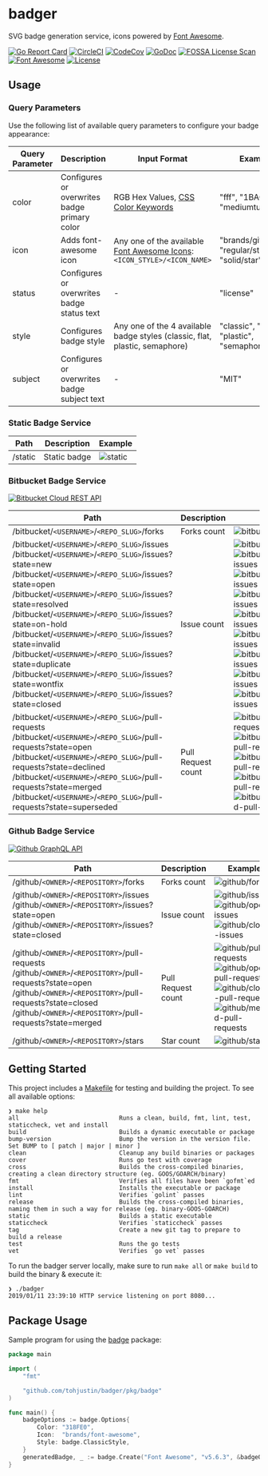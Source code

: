 # badger

SVG badge generation service, icons powered by [Font Awesome](https://fontawesome.com/https://fontawesome.com/).

[![Go Report Card](https://goreportcard.com/badge/github.com/tohjustin/badger)](https://goreportcard.com/report/github.com/tohjustin/badger)
[![CircleCI](https://circleci.com/gh/tohjustin/badger/tree/master.svg?style=shield&circle-token=fbdca44ece1ce1c6e2a907a530476138578946a2)](https://circleci.com/gh/tohjustin/badger/tree/master)
[![CodeCov](https://codecov.io/gh/tohjustin/badger/branch/master/graph/badge.svg?token=HRJhI2JVS0)](https://codecov.io/gh/tohjustin/badger)
[![GoDoc](https://godoc.org/github.com/tohjustin/badger/pkg/badge?status.svg)](http://godoc.org/github.com/tohjustin/badger/pkg/badge/)
[![FOSSA License Scan](https://app.fossa.io/api/projects/git%2Bgithub.com%2Ftohjustin%2Fbadger.svg?type=shield)](https://app.fossa.io/projects/git%2Bgithub.com%2Ftohjustin%2Fbadger?ref=badge_shield)
[![Font Awesome](https://badger.now.sh/static?icon=brands/font-awesome&subject=Font%20Awesome&status=v5.6.3&color=318FE0)](https://fontawesome.com/)
[![License](https://badger.now.sh/static?subject=license&status=MIT)](https://opensource.org/licenses/MIT)

## Usage

### Query Parameters

Use the following list of available query parameters to configure your badge appearance:

| Query Parameter | Description                                  | Input Format                                                                                             | Example                                      |
| --------------- | -------------------------------------------- | -------------------------------------------------------------------------------------------------------- | --------------------------------------------- |
| color           | Configures or overwrites badge primary color | RGB Hex Values, [CSS Color Keywords](https://developer.mozilla.org/en-US/docs/Web/CSS/color_value)       | "fff", "1BACBF", "mediumturquoise"            |
| icon            | Adds font-awesome icon                       | Any one of the available [Font Awesome Icons](https://fontawesome.com/icons): `<ICON_STYLE>/<ICON_NAME>` | "brands/github", "regular/star", "solid/star" |
| status          | Configures or overwrites badge status text   | -                                                                                                        | "license"                                     |
| style           | Configures badge style                       | Any one of the 4 available badge styles (classic, flat, plastic, semaphore)                              | "classic", "flat", "plastic", "semaphore"     |
| subject         | Configures or overwrites badge subject text  | -                                                                                                        | "MIT"                                         |

### Static Badge Service

| Path    | Description  | Example                                                                                                           |
| ------- |------------- | ----------------------------------------------------------------------------------------------------------------- |
| /static | Static badge | ![static](https://badger.now.sh/static?icon=brands/font-awesome&subject=Font%20Awesome&status=v5.6.3&color=318FE0) |

### Bitbucket Badge Service

[![Bitbucket Cloud REST API](https://badger.now.sh/static?icon=brands/bitbucket&subject=Bitbucket%20Cloud%20REST%20API&status=v2.0)](https://developer.atlassian.com/bitbucket/api/2/reference/)

| Path                                           | Description        | Example                                                                             |
| ---------------------------------------------- |------------------- | ----------------------------------------------------------------------------------- |
| /bitbucket/`<USERNAME>`/`<REPO_SLUG>`/forks         | Forks count         | ![bitbucket/forks](https://badger.now.sh/bitbucket/tutorials/tutorials.bitbucket.org/forks)                 |
| /bitbucket/`<USERNAME>`/`<REPO_SLUG>`/issues<br>/bitbucket/`<USERNAME>`/`<REPO_SLUG>`/issues?state=new<br>/bitbucket/`<USERNAME>`/`<REPO_SLUG>`/issues?state=open<br>/bitbucket/`<USERNAME>`/`<REPO_SLUG>`/issues?state=resolved<br>/bitbucket/`<USERNAME>`/`<REPO_SLUG>`/issues?state=on-hold<br>/bitbucket/`<USERNAME>`/`<REPO_SLUG>`/issues?state=invalid<br>/bitbucket/`<USERNAME>`/`<REPO_SLUG>`/issues?state=duplicate<br>/bitbucket/`<USERNAME>`/`<REPO_SLUG>`/issues?state=wontfix<br>/bitbucket/`<USERNAME>`/`<REPO_SLUG>`/issues?state=closed<br> | Issue count        | ![bitbucket/issues](https://badger.now.sh/bitbucket/tutorials/tutorials.bitbucket.org/issues)<br>![bitbucket/new-issues](https://badger.now.sh/bitbucket/tutorials/tutorials.bitbucket.org/issues?state=new)<br>![bitbucket/open-issues](https://badger.now.sh/bitbucket/tutorials/tutorials.bitbucket.org/issues?state=open)<br>![bitbucket/resolved-issues](https://badger.now.sh/bitbucket/tutorials/tutorials.bitbucket.org/issues?state=resolved)<br>![bitbucket/on-hold-issues](https://badger.now.sh/bitbucket/tutorials/tutorials.bitbucket.org/issues?state=on-hold)<br>![bitbucket/invalid-issues](https://badger.now.sh/bitbucket/tutorials/tutorials.bitbucket.org/issues?state=invalid)<br>![bitbucket/duplicate-issues](https://badger.now.sh/bitbucket/tutorials/tutorials.bitbucket.org/issues?state=duplicate)<br>![bitbucket/wontfix-issues](https://badger.now.sh/bitbucket/tutorials/tutorials.bitbucket.org/issues?state=wontfix)<br>![bitbucket/closed-issues](https://badger.now.sh/bitbucket/tutorials/tutorials.bitbucket.org/issues?state=closed)<br>  |
| /bitbucket/`<USERNAME>`/`<REPO_SLUG>`/pull-requests<br>/bitbucket/`<USERNAME>`/`<REPO_SLUG>`/pull-requests?state=open<br>/bitbucket/`<USERNAME>`/`<REPO_SLUG>`/pull-requests?state=declined<br>/bitbucket/`<USERNAME>`/`<REPO_SLUG>`/pull-requests?state=merged<br>/bitbucket/`<USERNAME>`/`<REPO_SLUG>`/pull-requests?state=superseded<br> | Pull Request count | ![bitbucket/pull-requests](https://badger.now.sh/bitbucket/tutorials/tutorials.bitbucket.org/pull-requests)<br>![bitbucket/open-pull-requests](https://badger.now.sh/bitbucket/tutorials/tutorials.bitbucket.org/pull-requests?state=open)<br>![bitbucket/declined-pull-requests](https://badger.now.sh/bitbucket/tutorials/tutorials.bitbucket.org/pull-requests?state=declined)<br>![bitbucket/merged-pull-requests](https://badger.now.sh/bitbucket/tutorials/tutorials.bitbucket.org/pull-requests?state=merged)<br>![bitbucket/superseded-pull-requests](https://badger.now.sh/bitbucket/tutorials/tutorials.bitbucket.org/pull-requests?state=superseded) |

### Github Badge Service

[![Github GraphQL API](https://badger.now.sh/static?icon=brands/github&subject=Github%20GraphQL%20API&status=v4)](https://developer.github.com/v4/)

| Path                                           | Description        | Example                                                                             |
| ---------------------------------------------- |------------------- | ----------------------------------------------------------------------------------- |
| /github/`<OWNER>`/`<REPOSITORY>`/forks         | Forks count         | ![github/forks](https://badger.now.sh/github/google/gopacket/forks)                 |
| /github/`<OWNER>`/`<REPOSITORY>`/issues<br>/github/`<OWNER>`/`<REPOSITORY>`/issues?state=open<br>/github/`<OWNER>`/`<REPOSITORY>`/issues?state=closed<br> | Issue count        | ![github/issues](https://badger.now.sh/github/google/gopacket/issues)<br>![github/open-issues](https://badger.now.sh/github/google/gopacket/issues?state=open)<br>![github/closed-issues](https://badger.now.sh/github/google/gopacket/issues?state=closed)  |
| /github/`<OWNER>`/`<REPOSITORY>`/pull-requests<br>/github/`<OWNER>`/`<REPOSITORY>`/pull-requests?state=open<br>/github/`<OWNER>`/`<REPOSITORY>`/pull-requests?state=closed<br>/github/`<OWNER>`/`<REPOSITORY>`/pull-requests?state=merged<br> | Pull Request count | ![github/pull-requests](https://badger.now.sh/github/google/gopacket/pull-requests)<br>![github/open-pull-requests](https://badger.now.sh/github/google/gopacket/pull-requests?state=open)<br>![github/closed-pull-requests](https://badger.now.sh/github/google/gopacket/pull-requests?state=closed)<br>![github/merged-pull-requests](https://badger.now.sh/github/google/gopacket/pull-requests?state=merged) |
| /github/`<OWNER>`/`<REPOSITORY>`/stars         | Star count         | ![github/stars](https://badger.now.sh/github/google/gopacket/stars)                 |

## Getting Started

This project includes a [Makefile](Makefile) for testing and building the project. To see all available options:

```
❯ make help
all                            Runs a clean, build, fmt, lint, test, staticcheck, vet and install
build                          Builds a dynamic executable or package
bump-version                   Bump the version in the version file. Set BUMP to [ patch | major | minor ]
clean                          Cleanup any build binaries or packages
cover                          Runs go test with coverage
cross                          Builds the cross-compiled binaries, creating a clean directory structure (eg. GOOS/GOARCH/binary)
fmt                            Verifies all files have been `gofmt`ed
install                        Installs the executable or package
lint                           Verifies `golint` passes
release                        Builds the cross-compiled binaries, naming them in such a way for release (eg. binary-GOOS-GOARCH)
static                         Builds a static executable
staticcheck                    Verifies `staticcheck` passes
tag                            Create a new git tag to prepare to build a release
test                           Runs the go tests
vet                            Verifies `go vet` passes
```

To run the badger server locally, make sure to run `make all` or `make build` to build the binary & execute it:

```
❯ ./badger
2019/01/11 23:39:10 HTTP service listening on port 8080...
```

## Package Usage

Sample program for using the [badge](https://godoc.org/github.com/tohjustin/badger/pkg/badge) package:

```go
package main

import (
	"fmt"

	"github.com/tohjustin/badger/pkg/badge"
)

func main() {
	badgeOptions := badge.Options{
		Color: "318FE0",
		Icon:  "brands/font-awesome",
		Style: badge.ClassicStyle,
	}
	generatedBadge, _ := badge.Create("Font Awesome", "v5.6.3", &badgeOptions)
}
```
